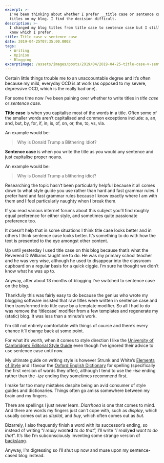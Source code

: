 ```yaml
---
excerpt: >-
  I've been thinking about whether I prefer __title case or sentence case__ for
  titles on my blog. I find the decision difficult.
description: >-
  I changed my blog titles from title case to sentence case but I still don't
  know which I prefer.
title: Title case v sentence case
date: 2019-04-25T07:35:00.000Z
tags:
  - Writing
  - Opinion
  - Blogging
excerptImage: /assets/images/posts/2019/04/2019-04-25-title-case-v-sentence-case.png
---
```

Certain little things trouble me to an unaccountable degree and it’s often because my mild, everyday OCD is at work (as opposed to my severe, depressive OCD, which is the really bad one).

For some time now I’ve been paining over whether to write titles in _title case_ or _sentence case_.

**Title case** is when you capitalise most of the words in a title. Often some of the smaller words aren’t capitalised and common exceptions include: a, an, and, but, by, for, if, in, is, of, on, or, the, to, vs, via.

An example would be:

> Why is Donald Trump a Blithering Idiot?

**Sentence case** is when you write the title as you would any sentence and just capitalise proper nouns.

An example would be:

> Why is Donald Trump a blithering idiot?

Researching the topic hasn’t been particularly helpful because it all comes down to what style guide you use rather than hard and fast grammar rules. I prefer hard and fast grammar rules because I know exactly where I am with them and I feel particularly naughty when I break them. 

If you read various internet forums about this subject you’ll find roughly equal preference for either style, and sometimes quite passionate preference too.

It doesn’t help that in some situations I think title case looks better and in others I think sentence case looks better. It’s something to do with how the text is presented to the eye amongst other content.

Up until yesterday I used title case on this blog because that’s what the Reverend D Williams taught me to do. He was my primary school teacher and he was very wise, although he used to disappear into the classroom cupboard on a regular basis for a quick ciggie. I’m sure he thought we didn’t know what he was up to.

Anyway, after about 13 months of blogging I’ve switched to sentence case on the blog. 

Thankfully this was fairly easy to do because the genius who wrote my blogging software insisted that raw titles were written in sentence case and then transformed into title case by a template modifier. So all I had to do was remove the ‘titlecase’ modifier from a few templates and regenerate my (static) blog. It was less than a minute’s work.

I’m still not entirely comfortable with things of course and there’s every chance it’ll change back at some point.

For what it’s worth, when it comes to style direction I like the [University of Cambridge’s Editorial Style Guide](https://www.cam.ac.uk/brand-resources/guidelines/editorial-style-guide) even though I’ve ignored their advice to use sentence case until now.

My ultimate guide on writing style is however Strunk and White’s [Elements of Style](https://www.amazon.co.uk/Elements-Style-William-Strunk-Jr/dp/020530902X) and I favour the [Oxford English Dictionary](http://www.oed.com) for spelling (specifically the first version of words they offer), although I tend to use the _-ise_ ending rather than the _-ize_ ending they sometimes recommend first.

I make far too many mistakes despite being an avid consumer of style guides and dictionaries. Things often go amiss somewhere between my brain and my fingers.

There are spellings I just never learn. _Diarrhoea_ is one that comes to mind. And there are words my fingers just can’t cope with, such as _display_, which usually comes out as _displat_, and _buy_, which often comes out as _but_. 

Bizarrely, I also frequently finish a word with its successor’s ending, so instead of writing “_I really want_**ed** _to do that_”, I’ll write “_I really_**ed** _want to do that_”. It’s like I’m subconsciously inventing some strange version of [backslang](https://www.urbandictionary.com/define.php?term=Backslang).

Anyway, I’m digressing so I’ll shut up now and muse upon my sentence-cased blog instead.


